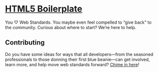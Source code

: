# [HTML5 Boilerplate](http://html5boilerplate.com)

You ♡ Web Standards. You maybe even feel compelled to “give back” to the community. Curious about where to start? We’re here to help.

## Contributing

Do you have some ideas for ways that all developers—from the seasoned professionals to those donning their first blue beanie—can get involved, learn more, and help move web standards forward? [Chime in here](https://etherpad.mozilla.org/igotmybeanie)!